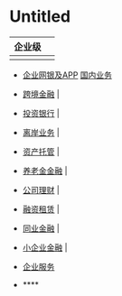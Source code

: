 # Untitled

| 企业级 |  |
| :--- | :--- |
|  |  |

* [企业网银及APP](https://www.cmbchina.com/corporate/firmbank/) [国内业务](https://www.cmbchina.com/corporate/domestic/)
* [跨境金融](https://www.cmbchina.com/corporate/international/) \|
* [投资银行](https://www.cmbchina.com/corporate/investment/) \|
* [离岸业务](https://www.cmbchina.com/corporate/offshore/) \|
* [资产托管](http://www.cmbchina.com/corporate/custody/) \|
* [养老金金融](https://www.cmbchina.com/corporate/pension/) \|
* [公司理财](https://www.cmbchina.com/cfweb/corporate/) \|
* [融资租赁](http://www.cmb-leasing.com/) \|
* [同业金融](https://www.cmbchina.com/corporate/financial/) \|
* [小企业金融](https://sme.cmbchina.com/) \|
* [企业服务](https://www.cmbchina.com/corporate/cashmanagement/)



* \*\*\*\*

